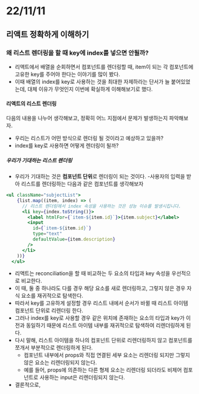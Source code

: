 # 22/11/11

## 리액트 정확하게 이해하기

### 왜 리스트 렌더링을 할 때 key에 index를 넣으면 안될까?

- 리액트에서 배열을 순회하면서 컴포넌트를 렌더링할 때, item이 되는 각 컴포넌트에 고유한 key를 주어야 한다는 이야기를 많이 봤다.
- 이때 배열의 index를 key로 사용하는 것을 최대한 자제하라는 단서가 늘 붙어있었는데, 대체 이유가 무엇인지 이번에 확실하게 이해해보기로 했다.

#### 리액트의 리스트 렌더링

다음의 내용을 나누어 생각해보고, 정확히 어느 지점에서 문제가 발생하는지 파악해보자.

- 우리는 리스트가 어떤 방식으로 렌더링 될 것이라고 예상하고 있을까?
- index를 key로 사용하면 어떻게 렌더링이 될까?

##### 우리가 기대하는 리스트 렌더링

- 우리가 기대하는 것은 **컴포넌트 단위**로 렌더링이 되는 것이다.
	-사용자의 입력을 받아 리스트를 렌더링하는 다음과 같은 컴포넌트를 생각해보자

```jsx
<ul className="subjectList">
    {list.map((item, index) => (
      // 리스트 렌더링에서 index 속성을 사용하는 것은 성능 이슈를 발생시킵니다.
      <li key={index.toString()}>
        <label htmlFor={`item-${item.id}`}>{item.subject}</label>
        <input
          id={`item-${item.id}`}
          type="text"
          defaultValue={item.description}
        />
      </li>
    ))}
  </ul>
```


- 리액트는 reconciliation을 할 때 비교하는 두 요소의 타입과 key 속성을 우선적으로 비교한다.
- 이 때, 둘 중 하나라도 다를 경우 해당 요소를 새로 렌더링하고, 그렇지 않은 경우 자식 요소를 재귀적으로 탐색한다.
- 따라서 key를 고유하게 설정할 경우 리스트 내에서 순서가 바뀔 때 리스트 아이템 컴포넌트 단위로 리렌더링 한다.
- 그러나 index를 key로 사용할 경우 같은 위치에 존재하는 요소의 타입과 key가 이전과 동일하기 때문에 리스트 아이템 내부를 재귀적으로 탐색하여 리렌더링하게 된다.
- 다시 말해, 리스트 아이템을 하나의 컴포넌트 단위로 리렌더링하지 않고 컴포넌트를 쪼개서 부분적으로 렌더링하게 된다.
	- 컴포넌트 내부에서 props와 직접 연결된 세부 요소는 리렌더링 되지만 그렇지 않은 요소는 리렌더링되지 않는다.
	- 예를 들어, props에 의존하는 다른 형제 요소는 리렌더링 되더라도 비제어 컴포넌트로 사용하는 input은 리렌더링되지 않는다.
- 결론적으로, 

